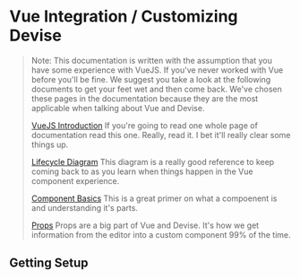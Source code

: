 # Vue Integration / Customizing Devise

> Note: This documentation is written with the assumption that you have some experience with VueJS. If you've never worked with Vue before you'll be fine. We suggest you take a look at the following documents to get your feet wet and then come back. We've chosen these pages in the documentation because they are the most applicable when talking about Vue and Devise.
>
> [VueJS Introduction](https://vuejs.org/v2/guide/)
> If you're going to read one whole page of documentation read this one. Really, read it. I bet it'll really clear some things up.
>
> [Lifecycle Diagram](https://vuejs.org/v2/guide/instance.html#Lifecycle-Diagram)
> This diagram is a really good reference to keep coming back to as you learn when things happen in the Vue component experience.
>
> [Component Basics](https://vuejs.org/v2/guide/components.html)
> This is a great primer on what a compoenent is and understanding it's parts.
>
> [Props](https://vuejs.org/v2/guide/components.html)
> Props are a big part of Vue and Devise. It's how we get information from the editor into a custom component 99% of the time.

## Getting Setup
